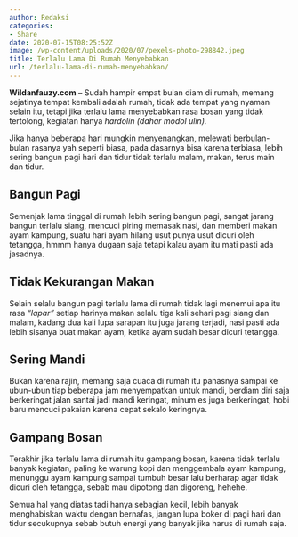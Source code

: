 ```yaml
---
author: Redaksi
categories:
- Share
date: 2020-07-15T08:25:52Z
image: /wp-content/uploads/2020/07/pexels-photo-298842.jpeg
title: Terlalu Lama Di Rumah Menyebabkan
url: /terlalu-lama-di-rumah-menyebabkan/
---
```


**Wildanfauzy.com** &#8211; Sudah hampir empat bulan diam di rumah, memang sejatinya tempat kembali adalah rumah, tidak ada tempat yang nyaman selain itu, tetapi jika terlalu lama menyebabkan rasa bosan yang tidak tertolong, kegiatan hanya _hardolin_ _(dahar modol ulin)._

Jika hanya beberapa hari mungkin menyenangkan, melewati berbulan-bulan rasanya yah seperti biasa, pada dasarnya bisa karena terbiasa, lebih sering bangun pagi hari dan tidur tidak terlalu malam, makan, terus main dan tidur.

## Bangun Pagi

Semenjak lama tinggal di rumah lebih sering bangun pagi, sangat jarang bangun terlalu siang, mencuci piring memasak nasi, dan memberi makan ayam kampung, suatu hari ayam hilang usut punya usut dicuri oleh tetangga, hmmm hanya dugaan saja tetapi kalau ayam itu mati pasti ada jasadnya.

## Tidak Kekurangan Makan

Selain selalu bangun pagi terlalu lama di rumah tidak lagi menemui apa itu rasa _&#8220;lapar&#8221;_ setiap harinya makan selalu tiga kali sehari pagi siang dan malam, kadang dua kali lupa sarapan itu juga jarang terjadi, nasi pasti ada lebih sisanya buat makan ayam, ketika ayam sudah besar dicuri tetangga.

## Sering Mandi

Bukan karena rajin, memang saja cuaca di rumah itu panasnya sampai ke ubun-ubun tiap beberapa jam menyempatkan untuk mandi, berdiam diri saja berkeringat jalan santai jadi mandi keringat, minum es juga berkeringat, hobi baru mencuci pakaian karena cepat sekalo keringnya.

## Gampang Bosan

Terakhir jika terlalu lama di rumah itu gampang bosan, karena tidak terlalu banyak kegiatan, paling ke warung kopi dan menggembala ayam kampung, menunggu ayam kampung sampai tumbuh besar lalu berharap agar tidak dicuri oleh tetangga, sebab mau dipotong dan digoreng, hehehe.

Semua hal yang diatas tadi hanya sebagian kecil, lebih banyak menghabiskan waktu dengan bernafas, jangan lupa boker di pagi hari dan tidur secukupnya sebab butuh energi yang banyak jika harus di rumah saja.